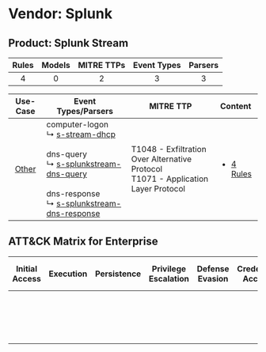 Vendor: Splunk
==============
Product: Splunk Stream
----------------------
| Rules | Models | MITRE TTPs | Event Types | Parsers |
|:-----:|:------:|:----------:|:-----------:|:-------:|
|   4   |   0    |     2      |      3      |    3    |

|                Use-Case                | Event Types/Parsers                                                                                                                                                                                                                                                                                    | MITRE TTP                                                                                | Content                                                                     |
|:--------------------------------------:| ------------------------------------------------------------------------------------------------------------------------------------------------------------------------------------------------------------------------------------------------------------------------------------------------------ | ---------------------------------------------------------------------------------------- | --------------------------------------------------------------------------- |
| [Other](../../../UseCases/uc_other.md) |  computer-logon<br> ↳ [s-stream-dhcp](Parsers/parserContent_s-stream-dhcp.md)<br><br> dns-query<br> ↳ [s-splunkstream-dns-query](Parsers/parserContent_s-splunkstream-dns-query.md)<br><br> dns-response<br> ↳ [s-splunkstream-dns-response](Parsers/parserContent_s-splunkstream-dns-response.md)<br> | T1048 - Exfiltration Over Alternative Protocol<br>T1071 - Application Layer Protocol<br> | [<ul><li>4 Rules</li></ul>](Rules_Models/r_m_splunk_splunk_stream_Other.md) |

ATT&CK Matrix for Enterprise
----------------------------
| Initial Access | Execution | Persistence | Privilege Escalation | Defense Evasion | Credential Access | Discovery | Lateral Movement | Collection | Command and Control                                                             | Exfiltration                                                                                | Impact |
| -------------- | --------- | ----------- | -------------------- | --------------- | ----------------- | --------- | ---------------- | ---------- | ------------------------------------------------------------------------------- | ------------------------------------------------------------------------------------------- | ------ |
|                |           |             |                      |                 |                   |           |                  |            | [Application Layer Protocol](https://attack.mitre.org/techniques/T1071)<br><br> | [Exfiltration Over Alternative Protocol](https://attack.mitre.org/techniques/T1048)<br><br> |        |